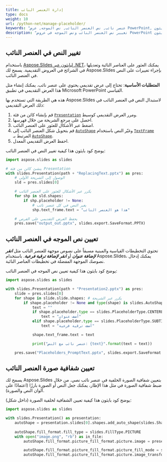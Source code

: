 ```yaml
---
title: إدارة العنصر النائب
type: docs
weight: 10
url: /python-net/manage-placeholder/
keywords: "عنصر نائب, نص العنصر النائب, نص الموجه, عرض PowerPoint, بايثون, Aspose.Slides لبايثون عبر .NET"
description: "تغيير نص العنصر النائب ونص الموجه في عروض PowerPoint باستخدام بايثون"
---
```


## **تغيير النص في العنصر النائب**

باستخدام [Aspose.Slides لبايثون عبر .NET](/slides/python-net/)، يمكنك العثور على العناصر النائبة وتعديلها في الشرائح في العروض التقديمية. يسمح لك Aspose.Slides بإجراء تغييرات على النص في العنصر النائب.

**المتطلبات الأساسية**: تحتاج إلى عرض تقديمي يحتوي على عنصر نائب. يمكنك إنشاء مثل هذا العرض التقديمي في تطبيق Microsoft PowerPoint القياسي.

هذه هي الطريقة التي تستخدم بها Aspose.Slides لاستبدال النص في العنصر النائب في ذلك العرض التقديمي:

1. قم بإنشاء كائن من فئة [`Presentation`](https://reference.aspose.com/slides/python-net/aspose.slides/presentation/) ومرر العرض التقديمي كوسيط.
2. احصل على مرجع الشريحة من خلال فهرسها.
3. اضغط عبر الأشكال للعثور على العنصر النائب.
4. قم بتحويل شكل العنصر النائب إلى [`AutoShape`](https://reference.aspose.com/slides/python-net/aspose.slides/autoshape/) وغيّر النص باستخدام [`TextFrame`](https://reference.aspose.com/slides/python-net/aspose.slides/textframe/) المرتبط بـ [`AutoShape`](https://reference.aspose.com/slides/python-net/aspose.slides/autoshape/).
5. احفظ العرض التقديمي المعدل.

يوضح كود بايثون هذا كيفية تغيير النص في العنصر النائب:

```python
import aspose.slides as slides

# ينشئ كائن من فئة Presentation
with slides.Presentation(path + "ReplacingText.pptx") as pres:
    # الوصول إلى الشريحة الأولى
    sld = pres.slides[0]

    # يكرر عبر الأشكال للعثور على العنصر النائب
    for shp in sld.shapes:
        if shp.placeholder != None:
            # يغير النص في كل عنصر نائب
            shp.text_frame.text = "هذا هو العنصر النائب"

    # يحفظ العرض التقديمي على القرص
    pres.save("output_out.pptx", slides.export.SaveFormat.PPTX)
```


## **تعيين نص الموجه في العنصر النائب**
تحتوي التخطيطات القياسية والمبنية مسبقاً على نصوص موجهة للعنصر النائب مثل ***انقر لإضافة عنوان*** أو ***انقر لإضافة ترقية فرعية***. باستخدام Aspose.Slides، يمكنك إدخال نصوصك الموجهة المفضلة في تخطيطات العناصر النائبة.

يوضح كود بايثون هذا كيفية تعيين نص الموجه في العنصر النائب:

```python
import aspose.slides as slides

with slides.Presentation(path + "Presentation2.pptx") as pres:
    slide = pres.slides[0]
    for shape in slide.slide.shapes: # يكرر عبر الشريحة
        if shape.placeholder != None and type(shape) is slides.AutoShape:
            text = ""
            if shape.placeholder.type == slides.PlaceholderType.CENTERED_TITLE: # يعرض PowerPoint "انقر لإضافة عنوان". 
                text = "أضف عنوان"
            elif shape.placeholder.type == slides.PlaceholderType.SUBTITLE: # يضيف ترقية فرعية.
                text = "أضف ترقية فرعية"

            shape.text_frame.text = text

            print("عنصر نائب مع النص: {text}".format(text = text))

    pres.save("Placeholders_PromptText.pptx", slides.export.SaveFormat.PPTX)
```

## **تعيين شفافية صورة العنصر النائب**

يسمح لك Aspose.Slides بتعيين شفافية الصورة الخلفية في عنصر نائب نصي. من خلال ضبط شفافية الصورة في مثل هذا الإطار، يمكنك جعل النص أو الصورة بارزًا (اعتمادًا على ألوان النص والصورة).

يوضح كود بايثون هذا كيفية تعيين الشفافية لخلفية الصورة (داخل شكل):

```python
import aspose.slides as slides

with slides.Presentation() as presentation:
    autoShape = presentation.slides[0].shapes.add_auto_shape(slides.ShapeType.RECTANGLE, 10, 10, 100, 100)
    
    autoShape.fill_format.fill_type = slides.FillType.PICTURE
    with open("image.png", "rb") as in_file:
        autoShape.fill_format.picture_fill_format.picture.image = presentation.images.add_image(in_file)

        autoShape.fill_format.picture_fill_format.picture_fill_mode = slides.PictureFillMode.STRETCH
        autoShape.fill_format.picture_fill_format.picture.image_transform.add_alpha_modulate_fixed_effect(75)

```